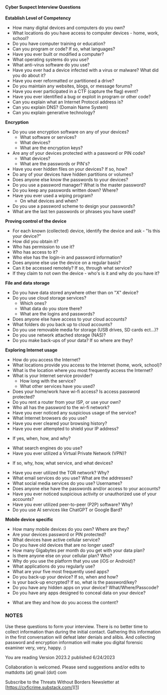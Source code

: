 #### Cyber Suspect Interview Questions

**Establish Level of Competency**

* How many digital devices and computers do you own?
* What locations do you have access to computer devices - home, work, school?
* Do you have computer training or education?
* Can you program or code? If so, what languages?
* Have you ever built or modified a computer?
* What operating systems do you use?
* What anti-virus software do you use?
* Have you ever had a device infected with a virus or malware?  What did you do about it?
* Have you ever reformatted or partitioned a drive?
* Do you maintain any websites, blogs, or message forums?
* Have you ever participated in a CTF (capture the flag) event?
* Have you ever identified a bug or exploit in program or other code?
* Can you explain what an Internet Protocol address is?
* Can you explain DNS? (Domain Name System)
* Can you explain generative technology? 

**Encryption**

* Do you use encryption software on any of your devices?
  - What software or services?
  - What devices?
  - What are the encryption keys?
* Are any of your devices protected with a password or PIN code?
  - What devices?
  - What are the passwords or PIN's?
* Have you ever hidden files on your devices?  If so, how?
* Do any of your devices have hidden partitions or volumes?
* Does anyone else know the passwords to your devices?
* Do you use a password manager?  What is the master password?
* Do you keep any passwords written down?  Where?
* Have you ever used a wiping program?
  - On what devices and when?
* Do you use a password scheme to design your passwords?
* What are the last ten passwords or phrases you have used?

**Proving control of the device**

* For each known (collected) device, identify the device and ask - "Is this your device?"
* How did you obtain it?
* Who has permission to use it?
* Who has access to it?
* Who else has the login-in and password information?
* Does anyone else use the device on a regular basis?
* Can it be accessed remotely?  If so, through what service?
* If they claim to not own the device - who's is it and why do you have it?



**File and data storage**

* Do you have data stored anywhere other than on "X" device?
* Do you use cloud storage services?
  - Which ones?
  - What data do you store there?
  - What are the logins and passwords?
* Does anyone else have access to your cloud accounts?
* What folders do you back up to cloud accounts?
* Do you use removable media for storage (USB drives, SD cards ect...)?
* Do you use network attached storage (NAS)?
* Do you make back-ups of your data?  If so where are they?

**Exploring Internet usage**

* How do you access the Internet?
* What locations provide you access to the Internet (home, work, school)?
* What is the location where you most frequently access the Internet?
* What is your Internet service provider?
  - How long with the service?
  - What other services have you used?
* Does your home/work have wi-fi access? Is access password protected?
* Do you rent a router from your ISP, or use your own?
* Who all has the password to the wi-fi network?
* Have you ever noticed any suspicious usage of the service?
* What Internet browsers do you use?
* Have you ever cleared your browsing history?
* Have you ever attempted to shield your IP address?
- If yes, when, how, and why?
* What search engines do you use?
* Have you ever utilized a Virtual Private Network (VPN)?
- If so, why, how, what service, and what devices?
* Have you ever utilized the TOR network?  Why?
* What email services do you use?  What are the addresses?
* What social media services do you use?  Usernames?
* Does anyone else have the passwords and/or access to your accounts?
* Have you ever noticed suspicious activity or unauthorized use of your accounts?
* Have you ever utilized peer-to-peer (P2P) software? Why?
* Do you use AI services like ChatGPT or Google Bard?

**Mobile device specific**

* How many mobile devices do you own?  Where are they?
* Are your devices password or PIN protected?
* What devices have active cellular service?
* Do you have old devices that are no longer used?
* How many Gigabytes per month do you get with your data plan?
* Is there anyone else on your cellular plan?  Who?
* Why do you use the platform that you use (iOS or Android)?
* What applications do you regularly use?
* What are your five most frequently used apps?
* Do you back-up your device? If so, when and how?
* Is your back-up encrypted?  If so, what is the password/key?
* Do you have any hidden apps on your device?  What/Where/Passcode?
* Do you have any apps designed to conceal data on your device?
- What are they and how do you access the content?

### NOTES

Use these questions to form your interview.  There is no better time to collect information than during the initial contact.  Gathering this information in the first conversation will defeat later denials and alibis.  And collecting password and encryption information will make you digital forensic examiner very, very, happy. :)

You are reading Version 2023.2 published 6/24/2023

Collaboration is welcomed.  Please send suggestions and/or edits to mattdotts (at) gmail (dot) com

Subscribe to the Threats Without Borders Newsletter at [https://cyficrime.substack.com/][1]


[1]:	https://cyficrime.substack.com/